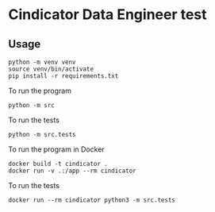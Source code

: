 # Cindicator Data Engineer test

## Usage

```
python -m venv venv
source venv/bin/activate
pip install -r requirements.txt
```
To run the program

```
python -m src
```

To run the tests
```
python -m src.tests
```

To run the program in Docker
```
docker build -t cindicator .
docker run -v .:/app --rm cindicator
```

To run the tests
```
docker run --rm cindicator python3 -m src.tests
```
